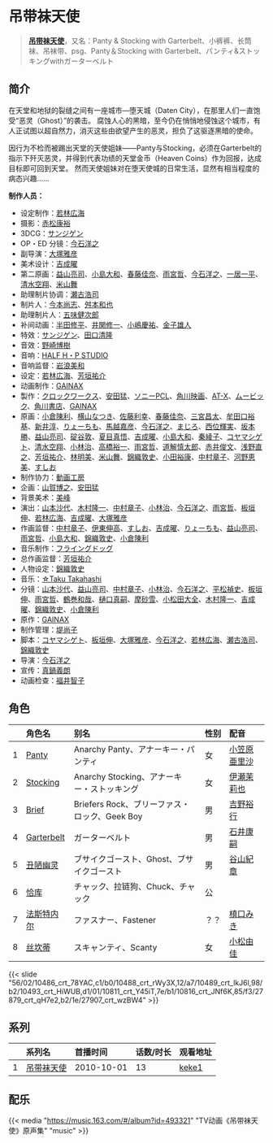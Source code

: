 # 吊带袜天使


> <u>**[吊带袜天使](https://bgm.tv/subject/8402)**</u>，又名：Panty & Stocking with Garterbelt、小裤裤、长筒袜、吊袜带、psg、Panty＆Stocking with Garterbelt、パンティ&amp;ストッキングwithガーターベルト

## 简介

在天堂和地狱的裂缝之间有一座城市—堕天城（Daten City），在那里人们一直饱受“恶灵（Ghost）”的袭击。
腐蚀人心的黑暗，至今仍在悄悄地侵蚀这个城市，有人正试图以超自然力，消灭这些由欲望产生的恶灵，担负了这驱逐黑暗的使命。

因行为不检而被踢出天堂的天使姐妹——Panty与Stocking，必须在Garterbelt的指示下歼灭恶灵，并得到代表功绩的天堂金币（Heaven Coins）作为回报，达成目标即可回到天堂。
然而天使姐妹对在堕天使城的日常生活，显然有相当程度的病态兴趣……

**制作人员：**
- 设定制作：[若林広海](https://bgm.tv/person/23641)
- 摄影：[赤松康裕](https://bgm.tv/person/14219)
- 3DCG：[サンジゲン](https://bgm.tv/person/7061)
- OP・ED 分镜：[今石洋之](https://bgm.tv/person/1755)
- 副导演：[大塚雅彦](https://bgm.tv/person/760)
- 美术设计：[吉成曜](https://bgm.tv/person/9752)
- 第二原画：[益山亮司](https://bgm.tv/person/11783)、[小島大和](https://bgm.tv/person/14525)、[春藤佳奈](https://bgm.tv/person/26580)、[雨宮哲](https://bgm.tv/person/12578)、[今石洋之](https://bgm.tv/person/1755)、[一居一平](https://bgm.tv/person/19478)、[清水空翔](https://bgm.tv/person/11712)、[米山舞](https://bgm.tv/person/12580)
- 助理制片协调：[瀬古浩司](https://bgm.tv/person/15614)
- 制片人：[今本尚志](https://bgm.tv/person/14904)、[舛本和也](https://bgm.tv/person/27237)
- 助理制片人：[五味健次郎](https://bgm.tv/person/35965)
- 补间动画：[半田修平](https://bgm.tv/person/14512)、[井関修一](https://bgm.tv/person/19403)、[小嶋慶祐](https://bgm.tv/person/12515)、[金子雄人](https://bgm.tv/person/22286)
- 特效：[サンジゲン](https://bgm.tv/person/7061)、[田口清隆](https://bgm.tv/person/41669)
- 音效：[野崎博樹](https://bgm.tv/person/28052)
- 音响：[HALF H・P STUDIO](https://bgm.tv/person/13619)
- 音响监督：[岩浪美和](https://bgm.tv/person/231)
- 设定：[若林広海](https://bgm.tv/person/23641)、[芳垣祐介](https://bgm.tv/person/11388)
- 动画制作：[GAINAX](https://bgm.tv/person/93)
- 製作：[クロックワークス](https://bgm.tv/person/1492)、[安田猛](https://bgm.tv/person/710)、[ソニーPCL](https://bgm.tv/person/1491)、[角川映画](https://bgm.tv/person/11505)、[AT-X](https://bgm.tv/person/230)、[ムービック](https://bgm.tv/person/310)、[角川書店](https://bgm.tv/person/518)、[GAINAX](https://bgm.tv/person/93)
- 原画：[小倉陳利](https://bgm.tv/person/11403)、[横山なつき](https://bgm.tv/person/49768)、[佐藤利幸](https://bgm.tv/person/3205)、[春藤佳奈](https://bgm.tv/person/26580)、[三宮昌太](https://bgm.tv/person/11346)、[牟田口裕基](https://bgm.tv/person/14511)、[新井淳](https://bgm.tv/person/12576)、[りょーちも](https://bgm.tv/person/3557)、[馬越嘉彦](https://bgm.tv/person/820)、[今石洋之](https://bgm.tv/person/1755)、[まじろ](https://bgm.tv/person/12523)、[西位輝実](https://bgm.tv/person/6847)、[坂本勝](https://bgm.tv/person/26341)、[益山亮司](https://bgm.tv/person/11783)、[碇谷敦](https://bgm.tv/person/12343)、[夏目真悟](https://bgm.tv/person/11568)、[吉成曜](https://bgm.tv/person/9752)、[小島大和](https://bgm.tv/person/14525)、[秦綾子](https://bgm.tv/person/17957)、[コヤマシゲト](https://bgm.tv/person/11653)、[清水空翔](https://bgm.tv/person/11712)、[小林治](https://bgm.tv/person/2533)、[高橋裕一](https://bgm.tv/person/3491)、[雨宮哲](https://bgm.tv/person/12578)、[道解慎太郎](https://bgm.tv/person/12251)、[赤井俊文](https://bgm.tv/person/7825)、[浅野直之](https://bgm.tv/person/12700)、[芳垣祐介](https://bgm.tv/person/11388)、[林明美](https://bgm.tv/person/146)、[米山舞](https://bgm.tv/person/12580)、[錦織敦史](https://bgm.tv/person/3223)、[小田裕康](https://bgm.tv/person/12433)、[中村章子](https://bgm.tv/person/3310)、[河野恵美](https://bgm.tv/person/12499)、[すしお](https://bgm.tv/person/2649)
- 制作协力：[動画工房](https://bgm.tv/person/6305)
- 企画：[山賀博之](https://bgm.tv/person/261)、[安田猛](https://bgm.tv/person/710)
- 背景美术：[美峰](https://bgm.tv/person/27305)
- 演出：[山本沙代](https://bgm.tv/person/3563)、[木村隆一](https://bgm.tv/person/3369)、[中村章子](https://bgm.tv/person/3310)、[小林治](https://bgm.tv/person/2533)、[今石洋之](https://bgm.tv/person/1755)、[雨宮哲](https://bgm.tv/person/12578)、[板垣伸](https://bgm.tv/person/1663)、[若林広海](https://bgm.tv/person/23641)、[吉成曜](https://bgm.tv/person/9752)、[大塚雅彦](https://bgm.tv/person/760)
- 作画监督：[中村章子](https://bgm.tv/person/3310)、[伊東伸高](https://bgm.tv/person/3164)、[すしお](https://bgm.tv/person/2649)、[吉成曜](https://bgm.tv/person/9752)、[りょーちも](https://bgm.tv/person/3557)、[益山亮司](https://bgm.tv/person/11783)、[雨宮哲](https://bgm.tv/person/12578)、[小島大和](https://bgm.tv/person/14525)、[錦織敦史](https://bgm.tv/person/3223)、[小倉陳利](https://bgm.tv/person/11403)
- 音乐制作：[フライングドッグ](https://bgm.tv/person/3440)
- 总作画监督：[芳垣祐介](https://bgm.tv/person/11388)
- 人物设定：[錦織敦史](https://bgm.tv/person/3223)
- 音乐：[☆Taku Takahashi](https://bgm.tv/person/10800)
- 分镜：[山本沙代](https://bgm.tv/person/3563)、[益山亮司](https://bgm.tv/person/11783)、[中村章子](https://bgm.tv/person/3310)、[小林治](https://bgm.tv/person/2533)、[今石洋之](https://bgm.tv/person/1755)、[平松禎史](https://bgm.tv/person/1756)、[板垣伸](https://bgm.tv/person/1663)、[雨宮哲](https://bgm.tv/person/12578)、[鶴巻和哉](https://bgm.tv/person/410)、[樋口真嗣](https://bgm.tv/person/2150)、[摩砂雪](https://bgm.tv/person/254)、[小松田大全](https://bgm.tv/person/15478)、[木村隆一](https://bgm.tv/person/3369)、[吉成曜](https://bgm.tv/person/9752)、[錦織敦史](https://bgm.tv/person/3223)、[小倉陳利](https://bgm.tv/person/11403)
- 原作：[GAINAX](https://bgm.tv/person/93)
- 制作管理：[堤尚子](https://bgm.tv/person/27300)
- 脚本：[コヤマシゲト](https://bgm.tv/person/11653)、[板垣伸](https://bgm.tv/person/1663)、[大塚雅彦](https://bgm.tv/person/760)、[今石洋之](https://bgm.tv/person/1755)、[若林広海](https://bgm.tv/person/23641)、[瀬古浩司](https://bgm.tv/person/15614)、[錦織敦史](https://bgm.tv/person/3223)
- 导演：[今石洋之](https://bgm.tv/person/1755)
- 宣传：[真鍋義朗](https://bgm.tv/person/60162)
- 动画检查：[福井智子](https://bgm.tv/person/55140)

## 角色

|     |   角色名   |   别名  | 性别 |  配音  |
|:--- |:------  |:----      |:---  |:--   |
| 1 | [Panty](https://bgm.tv/character/10486) | Anarchy Panty、アナーキー・パンティ | 女 | [小笠原亜里沙](https://bgm.tv/person/4909) |
| 2 | [Stocking](https://bgm.tv/character/10488) | Anarchy Stocking、アナーキー・ストッキング | 女 | [伊瀬茉莉也](https://bgm.tv/person/4769) |
| 3 | [Brief](https://bgm.tv/character/10489) | Briefers Rock、ブリーファス・ロック、Geek Boy | 男 | [吉野裕行](https://bgm.tv/person/3955) |
| 4 | [Garterbelt](https://bgm.tv/character/10493) | ガーターベルト | 男 | [石井康嗣](https://bgm.tv/person/3981) |
| 5 | [丑陋幽灵](https://bgm.tv/character/10811) | ブサイクゴースト、Ghost、ブサイクゴースト | 男 | [谷山紀章](https://bgm.tv/person/4678) |
| 6 | [恰库](https://bgm.tv/character/10816) | チャック、拉链狗、Chuck、チャック | 公 |  |
| 7 | [法斯特内尔](https://bgm.tv/character/27879) | ファスナー、Fastener | ？？ | [槙口みき](https://bgm.tv/person/15986) |
| 8 | [丝坎蒂](https://bgm.tv/character/27907) | スキャンティ、Scanty | 女 | [小松由佳](https://bgm.tv/person/5088) |

{{< slide "56/02/10486_crt_78YAC,c1/b0/10488_crt_rWy3X,12/a7/10489_crt_lkJ6l,98/b2/10493_crt_HiWUB,d1/01/10811_crt_Y45iT,7e/b1/10816_crt_JNf6K,85/f3/27879_crt_qH7e2,b2/1e/27907_crt_wzBW4" >}}

## 系列

|     | 系列名   | 首播时间       | 话数/时长 | 观看地址                                                    |
| :-- | :---- | :--------- | :---- | :------------------------------------------------------ |
| 1   |[吊带袜天使](https://bgm.tv/subject/8402)| 2010-10-01 | 13    | [keke1](https://www.keke1.app/play/28920-4-254671.html) |


## 配乐

{{< media "https://music.163.com/#/album?id=493321"
"TV动画《吊带袜天使》原声集" 
"music" >}}
